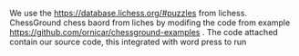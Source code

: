We use the https://database.lichess.org/#puzzles from lichess.
ChessGround chess baord from liches by modifing the code from example https://github.com/ornicar/chessground-examples .
The code attached contain our source code,  this integrated with word press to run
